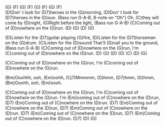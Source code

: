 (G)   (F)   (G)   (F)   (G)   (F)   (G)   (F)   
(D)Don' t look for (D7)heroes in the (G)morning,
(D)Don' t look for (D7)heroes in the (G)sun.
(Bass run G-A-B, B-note on "Oh")
Oh, (C)they will come by (D)night, 
(G)Right before the light,
(Bass run G-A-B)
(C)Coming out of (D)nowhere on the (G)run.
(D)   (G)   (D)   (G)

(D)Listen for the (D7)guitar playing (G)fire,
(D)Listen for the (D7)horseman on the (G)drum.
(C)Listen for the (D)sound 
That'll (G)nail you to the ground,
(Bass run G-A-B)
(C)Coming out of (D)nowhere on the (G)run,
I'm (C)coming out of (D)nowhere on the (G)run.
(D)   (G)   (D)   (G) (C) (D) (G)

(C)Coming out of (D)nowhere on the (G)run,
I'm (C)coming out of (D)nowhere on the (G)run.

(Bm)Ooohhh, ooh, (Em)oohh,
(Cj7)Mmmmm, (D)hmm, (D7)hmm, (G)hmm,
(Bm)Ooohh, ooh, (Em)oooh.

(C)Coming out of (D)nowhere on the (G)run,
I'm (C)coming out of (D)nowhere on the (G)run.
I'm (Em)coming out of (C)nowhere on the (D)run, (D7)
(Em)Coming out of (C)nowhere on the (D)run. (D7)
(Em)Coming out of (C)nowhere on the (D)run, (D7)
(Em)Coming out of (C)nowhere on the (D)run. (D7)
(Em)Coming out of (C)nowhere on the (D)run, (D7)
(Em)Coming out of (C)nowhere on the (D)run. (D7)
(D)         (G)
